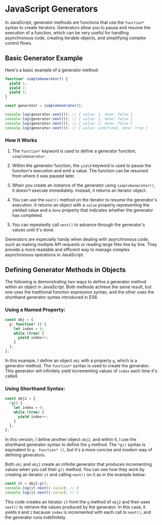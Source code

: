 # JavaScript Generators

In JavaScript, generator methods are functions that use the `function*` syntax to create iterators. Generators allow you to pause and resume the execution of a function, which can be very useful for handling asynchronous code, creating iterable objects, and simplifying complex control flows.

## Basic Generator Example

Here's a basic example of a generator method:

```javascript
function* simpleGenerator() {
  yield 1;
  yield 2;
  yield 3;
}

const generator = simpleGenerator();

console.log(generator.next()); // { value: 1, done: false }
console.log(generator.next()); // { value: 2, done: false }
console.log(generator.next()); // { value: 3, done: false }
console.log(generator.next()); // { value: undefined, done: true }
```

### How it Works

1. The `function*` keyword is used to define a generator function, `simpleGenerator`.

2. Within the generator function, the `yield` keyword is used to pause the function's execution and emit a value. The function can be resumed from where it was paused later.

3. When you create an instance of the generator using `simpleGenerator()`, it doesn't execute immediately. Instead, it returns an iterator object.

4. You can use the `next()` method on the iterator to resume the generator's execution. It returns an object with a `value` property representing the yielded value and a `done` property that indicates whether the generator has completed.

5. You can repeatedly call `next()` to advance through the generator's values until it's done.

Generators are especially handy when dealing with asynchronous code, such as making multiple API requests or reading large files line by line. They provide a more readable and efficient way to manage complex asynchronous operations in JavaScript.

## Defining Generator Methods in Objects

The following is demonstrating two ways to define a generator method within an object in JavaScript. Both methods achieve the same result, but one uses the traditional function expression syntax, and the other uses the shorthand generator syntax introduced in ES6.

### Using a Named Property:

```javascript
const obj = {
  g: function* () {
    let index = 0;
    while (true) {
      yield index++;
    }
  },
};
```

In this example, I define an object `obj` with a property `g`, which is a generator method. The `function*` syntax is used to create the generator. This generator will infinitely yield incrementing values of `index` each time it's called.

### Using Shorthand Syntax:

```javascript
const obj2 = {
  *g() {
    let index = 0;
    while (true) {
      yield index++;
    }
  },
};
```

In this version, I define another object `obj2`, and within it, I use the shorthand generator syntax to define the `g` method. The `*g()` syntax is equivalent to `g: function* ()`, but it's a more concise and modern way of defining generators.

Both `obj` and `obj2` create an infinite generator that produces incrementing values when you call their `g()` method. You can see how they work by creating an iterator `it` and calling `next()` on it as in the example below:

```javascript
const it = obj2.g();
console.log(it.next().value); // 0
console.log(it.next().value); // 1
```

This code creates an iterator `it` from the `g` method of `obj2` and then uses `next()` to retrieve the values produced by the generator. In this case, it yields `0` and `1` because `index` is incremented with each call to `next()`, and the generator runs indefinitely.

